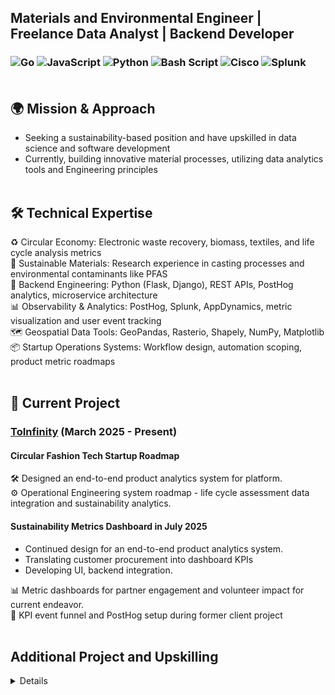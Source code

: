 ## Materials and Environmental Engineer | Freelance Data Analyst | Backend Developer <br>
### ![Go](https://img.shields.io/badge/go-%2300ADD8.svg?style=flat&logo=go&logoColor=white) ![JavaScript](https://img.shields.io/badge/javascript-%23323330.svg?style=flat&logo=javascript&logoColor=%23F7DF1E) ![Python](https://img.shields.io/badge/python-3670A0?style=flat&logo=python&logoColor=ffdd54) ![Bash Script](https://img.shields.io/badge/bash_script-%23121011.svg?style=flat&logo=gnu-bash&logoColor=white) ![Cisco](https://img.shields.io/badge/cisco-%23049fd9.svg?style=flat&logo=cisco&logoColor=black) ![Splunk](https://img.shields.io/badge/splunk-%23000000.svg?style=flat&logo=splunk&logoColor=white)<br><br>

## 🌍 Mission & Approach
- Seeking a sustainability-based position and have upskilled in data science and software development <br>
- Currently, building innovative material processes, utilizing data analytics tools and Engineering principles <br><br>

## 🛠️ Technical Expertise
♻️ Circular Economy: Electronic waste recovery, biomass, textiles, and life cycle analysis metrics<br>
🧪 Sustainable Materials: Research experience in casting processes and environmental contaminants like PFAS<br>
🐍 Backend Engineering: Python (Flask, Django), REST APIs, PostHog analytics, microservice architecture<br>
📊 Observability & Analytics: PostHog, Splunk, AppDynamics, metric visualization and user event tracking<br>
🗺️ Geospatial Data Tools: GeoPandas, Rasterio, Shapely, NumPy, Matplotlib<br>
📦 Startup Operations Systems: Workflow design, automation scoping, product metric roadmaps<br><br>

## 🚀 Current Project

### [ToInfinity](https://www.toinfinfty.com) (March 2025 - Present)

#### Circular Fashion Tech Startup Roadmap

🛠️ Designed an end-to-end product analytics system for platform.<br>
⚙️ Operational Engineering system roadmap - life cycle assessment data integration and sustainability analytics.

#### Sustainability Metrics Dashboard in July 2025

- Continued design for an end-to-end product analytics system.<br>
- Translating customer procurement into dashboard KPIs <br>
- Developing UI, backend integration. <br>

📊 Metric dashboards for partner engagement and volunteer impact for current endeavor.<br>
🔁 KPI event funnel and PostHog setup during former client project<br><br>

## Additional Project and Upskilling
<details>

#### Critical Mineral Circularity Platform (March 2025 - Present)

Python GIS Sustainability Tool

- Merged carbon storage and e-waste analysis in a geospatial platform using Rasterio and GeoPandas.<br>
- Identified hotspots for battery material recovery, optimal collection routes, and infrastructure placement through geospatial overlays and NumPy statistics.

🔍 Carbon site screening based on raster metadata <br>
♻️ Electronic waste hotspot mapping and infrastructure siting <br>
🛠️ Future: Add Streamlit frontend for live web demo


#### Upskilling

🌐 Python GIS (Rasterio, GeoPandas, Dask)<br>
🔄 REST APIs & lightweight backends<br>
🧰 Circularity metrics in value chains, carbon capture, and material lifecycle analysis



Feel free to explore my projects or request a demo!
